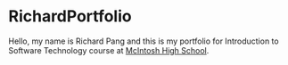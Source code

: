 # RichardPortfolio
Hello, my name is Richard Pang and this is my portfolio for Introduction to Software Technology course at [McIntosh High School](https://www.fcboe.org/mhs).
